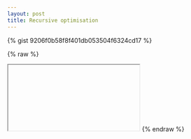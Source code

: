 ```yaml
---
layout: post
title: Recursive optimisation
---
```


{% gist 9206f0b58f8f401db053504f6324cd17 %}

<script src="https://gist.github.com/act65/9206f0b58f8f401db053504f6324cd17"> </script>


{% raw %}
<iframe src-"https://nbviewer.jupyter.org/gist/act65/9206f0b58f8f401db053504f6324cd17"> </iframe>
{% endraw %}

